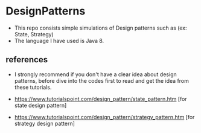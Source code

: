 # DesignPatterns
* This repo consists simple simulations of Design patterns such as (ex: State, Strategy)
* The language I have used is Java 8.
## references
* I strongly recommend if you don't have a clear idea about design patterns, before dive into the codes first to read and get the idea from these tutorials.

* https://www.tutorialspoint.com/design_pattern/state_pattern.htm [for state design pattern]
* https://www.tutorialspoint.com/design_pattern/strategy_pattern.htm [for strategy design pattern]
